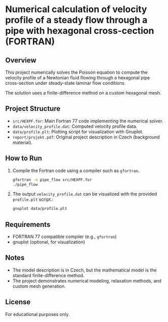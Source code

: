 # Numerical calculation of velocity profile of a steady flow through a pipe with hexagonal cross-cection (FORTRAN)

## Overview
This project numerically solves the Poisson equation to compute the velocity profile of a Newtonian fluid flowing through a hexagonal pipe cross-section under steady-state laminar flow conditions.

The solution uses a finite-difference method on a custom hexagonal mesh.

## Project Structure
- `src/HEXPF.for`: Main Fortran 77 code implementing the numerical solver.
- `data/velocity_profile.dat`: Computed velocity profile data.
- `data/profile.plt`: Plotting script for visualization with Gnuplot.
- `report/projekt.pdf`: Original project description in Czech (background material).

## How to Run
1. Compile the Fortran code using a compiler such as `gfortran`.
    ```bash
    gfortran -o pipe_flow src/HEXPF.for
    ./pipe_flow
    ```
2. The output `velocity_profile.dat` can be visualized with the provided `profile.plt` script.:
    ```bash
    gnuplot data/profile.plt
    ```

## Requirements
- FORTRAN 77 compatible compiler (e.g., `gfortran`)
- gnuplot (optional, for visualization)

## Notes
- The model description is in Czech, but the mathematical model is the standard finite-difference method.
- The project demonstrates numerical modeling, relaxation methods, and custom mesh generation.

## License
For educational purposes only.